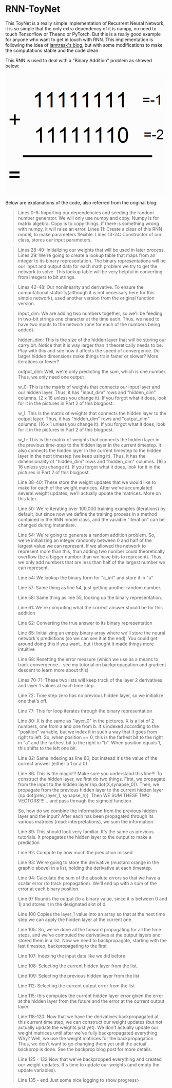 RNN-ToyNet
=========================

This ToyNet is a really simple implementation of Recurrent Neural Network, it is so simple that the only extra dependency of it is numpy, no need to touch Tensorflow or Theano or PyTorch. But this is a really good example for anyone who want to get in touch with RNN. This implementation is following the idea of [iamtrask's blog](http://iamtrask.github.io/2015/11/15/anyone-can-code-lstm/), but with some modifications to make the computations stable and the code clean.

This RNN is used to deal with a "Binary Addition" problem as showed below:
<p align="center">
  <img src="https://github.com/rexwangcc/RNN-ToyNet/blob/master/binary_addition.GIF"/>
</p>



Below are explanations of the code, also referred from the original blog:

>Lines 0-8: Importing our dependencies and seeding the random number generator. We will only use numpy and copy. Numpy is for matrix algebra. Copy is to copy things. If there is something wrong with numpy, it will raise an error.
>Lines 11: Create a class of this RNN model, to make parameters flexible.
>Lines 13-24: Constructor of our class, stores our input parameters.

>Lines 28-40: Initializing our weights that will be used in later process.
>Lines 29: We're going to create a lookup table that maps from an integer to its binary representation. The binary representations will be our input and output data for each math problem we try to get the network to solve. This lookup table will be very helpful in converting from integers to bit strings.

>Lines 42-48: Our nonlinearity and derivative. To ensure the computational statbility(although it is not necessary here for this simple network), used another version from the original function version.

>Input_dim: We are adding two numbers together, so we'll be feeding in two-bit strings one character at the time each. Thus, we need to have two inputs to the network (one for each of the numbers being added).
>
>hidden_dim: This is the size of the hidden layer that will be storing our carry bit. Notice that it is way larger than it theoretically needs to be. Play with this and see how it affects the speed of convergence. Do larger hidden dimensions make things train faster or slower? More iterations or fewer?
>
>output_dim: Well, we're only predicting the sum, which is one number. Thus, we only need one output
>
>w_0: This is the matrix of weights that connects our input layer and our hidden layer. Thus, it has "input_dim" rows and "hidden_dim" columns. (2 x 16 unless you change it). If you forgot what it does, look for it in the pictures in Part 2 of this blogpost.
>
>w_1: This is the matrix of weights that connects the hidden layer to the output layer. Thus, it has "hidden_dim" rows and "output_dim" columns. (16 x 1 unless you change it). If you forgot what it does, look for it in the pictures in Part 2 of this blogpost.
>
>w_h: This is the matrix of weights that connects the hidden layer in the previous time-step to the hidden layer in the current timestep. It also connects the hidden layer in the current timestep to the hidden layer in the next timestep (we keep using it). Thus, it has the dimensionality of "hidden_dim" rows and "hidden_dim" columns. (16 x 16 unless you change it). If you forgot what it does, look for it in the pictures in Part 2 of this blogpost.
>
>Line 38-40: These store the weight updates that we would like to make for each of the weight matrices. After we've accumulated several weight updates, we'll actually update the matrices. More on this later.
>
>Line 50: We're iterating over 100,000 training examples (iterations) by default, but since now we define the training process in a method contained in the RNN model class, and the varaible "iteration" can be changed during instantiate.
>
>Line 54: We're going to generate a random addition problem. So, we're initializing an integer randomly between 0 and half of the largest value we can represent. If we allowed the network to represent more than this, than adding two number could theoretically overflow (be a bigger number than we have bits to represent). Thus, we only add numbers that are less than half of the largest number we can represent.
>
>Line 54: We lookup the binary form for "a_int" and store it in "a"
>
>Line 57: Same thing as line 54, just getting another random number.
>
>Line 58: Same thing as line 55, looking up the binary representation.
>
>Line 61: We're computing what the correct answer should be for this addition
>
>Line 62: Converting the true answer to its binary representation
>
>Line 65: Initializing an empty binary array where we'll store the neural network's predictions (so we can see it at the end). You could get around doing this if you want...but i thought it made things more intuitive
>
>Line 68: Resetting the error measure (which we use as a means to track convergence... see my tutorial on backpropagation and gradient descent to learn more about this)
>
>Lines 70-71: These two lists will keep track of the layer 2 derivatives and layer 1 values at each time step.
>
>Line 72: Time step zero has no previous hidden layer, so we initialize one that's off.
>
>Line 77: This for loop iterates through the binary representation
>
>Line 80: X is the same as "layer_0" in the pictures. X is a list of 2 numbers, one from a and one from b. It's indexed according to the "position" variable, but we index it in such a way that it goes from right to left. So, when position == 0, this is the farhest bit to the right in "a" and the farthest bit to the right in "b". When position equals 1, this shifts to the left one bit.
>
>Line 82: Same indexing as line 80, but instead it's the value of the correct answer (either a 1 or a 0)
>
>Line 86: This is the magic!!! Make sure you understand this line!!! To construct the hidden layer, we first do two things. First, we propagate from the input to the hidden layer (np.dot(X,synapse_0)). Then, we propagate from the previous hidden layer to the current hidden layer (np.dot(prev_layer_1, synapse_h)). Then WE SUM THESE TWO VECTORS!!!!... and pass through the sigmoid function.
>
>So, how do we combine the information from the previous hidden layer and the input? After each has been propagated through its various matrices (read: interpretations), we sum the information.
>
>Line 89: This should look very familiar. It's the same as previous tutorials. It propagates the hidden layer to the output to make a prediction
>
>Line 92: Compute by how much the prediction missed
>
>Line 93: We're going to store the derivative (mustard orange in the graphic above) in a list, holding the derivative at each timestep.
>
>Line 94: Calculate the sum of the absolute errors so that we have a scalar error (to track propagation). We'll end up with a sum of the error at each binary position.
>
>Line 97 Rounds the output (to a binary value, since it is between 0 and 1) and stores it in the designated slot of d.
>
>Line 100 Copies the layer_1 value into an array so that at the next time step we can apply the hidden layer at the current one.
>
>Line 105: So, we've done all the forward propagating for all the time steps, and we've computed the derivatives at the output layers and stored them in a list. Now we need to backpropagate, starting with the last timestep, backpropagating to the first
>
>Line 107: Indexing the input data like we did before
>
>Line 108: Selecting the current hidden layer from the list.
>
>Line 109: Selecting the previous hidden layer from the list
>
>Line 112: Selecting the current output error from the list
>
>Line 115: this computes the current hidden layer error given the error at the hidden layer from the future and the error at the current output layer.
>
>Line 118-120: Now that we have the derivatives backpropagated at this current time step, we can construct our weight updates (but not actually update the weights just yet). We don't actually update our weight matrices until after we've fully backpropagated everything. Why? Well, we use the weight matrices for the backpropagation. Thus, we don't want to go changing them yet until the actual backprop is done. See the backprop blog post for more details.
>
>Line 125 - 132 Now that we've backpropped everything and created our weight updates. It's time to update our weights (and empty the update variables).
>
>Line 135 - end Just some nice logging to show progress>